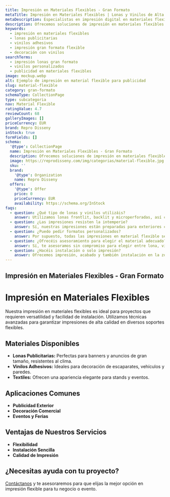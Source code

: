 ```yaml
---
title: Impresión en Materiales Flexibles - Gran Formato
metaTitle: Impresión en Materiales Flexibles | Lonas y Vinilos de Alta Calidad
metaDescription: Especialistas en impresión digital en materiales flexibles como lonas publicitarias y vinilos adhesivos para interior y exterior.
description: Ofrecemos soluciones de impresión en materiales flexibles como lonas y vinilos, ideales para publicidad y decoración en gran formato.
keywords:
  - impresión en materiales flexibles
  - lonas publicitarias
  - vinilos adhesivos
  - impresión gran formato flexible
  - decoración con vinilos
searchTerms:
  - impresión lonas gran formato
  - vinilos personalizados
  - publicidad en materiales flexibles
image: mockup.webp
alt: Ejemplo de impresión en material flexible para publicidad
slug: material-flexible
category: gran-formato
schemaType: CollectionPage
type: subcategoria
nav: Material Flexible
ratingValue: 4.7
reviewCount: 68
galleryImages: []
priceCurrency: EUR
brand: Repro Disseny
inStock: true
formFields: []
schema:
  '@type': CollectionPage
  name: Impresión en Materiales Flexibles - Gran Formato
  description: Ofrecemos soluciones de impresión en materiales flexibles como lonas y vinilos, ideales para publicidad y decoración en gran formato.
  image: https://reprodisseny.com/img/categorias/material-flexible.jpg
  sku: ''
  brand:
    '@type': Organization
    name: Repro Disseny
  offers:
    '@type': Offer
    price: 0
    priceCurrency: EUR
    availability: https://schema.org/InStock
faqs:
  - question: ¿Qué tipo de lonas y vinilos utilizáis?
    answer: Utilizamos lonas frontlit, backlit y microperforadas, así como vinilos monoméricos, poliméricos y de corte, todos adaptados para interior o exterior.
  - question: ¿Las impresiones resisten la intemperie?
    answer: Sí, nuestras impresiones están preparadas para exteriores con tintas resistentes a los rayos UV y materiales impermeables.
  - question: ¿Puedo pedir formatos personalizados?
    answer: Por supuesto, todas las impresiones en material flexible se adaptan a las dimensiones que necesites, con posibilidad de acabados personalizados.
  - question: ¿Ofrecéis asesoramiento para elegir el material adecuado?
    answer: Sí, te asesoramos sin compromiso para elegir entre lona, vinilo o textil según el uso, durabilidad y estética que necesites.
  - question: ¿Hacéis instalación o solo impresión?
    answer: Ofrecemos impresión, acabado y también instalación en la zona de Barcelona y alrededores.
---
```


## Impresión en Materiales Flexibles - Gran Formato

# Impresión en Materiales Flexibles

Nuestra impresión en materiales flexibles es ideal para proyectos que requieren versatilidad y facilidad de instalación. Utilizamos técnicas avanzadas para garantizar impresiones de alta calidad en diversos soportes flexibles.

## Materiales Disponibles

- **Lonas Publicitarias:** Perfectas para banners y anuncios de gran tamaño, resistentes al clima.
- **Vinilos Adhesivos:** Ideales para decoración de escaparates, vehículos y paredes.
- **Textiles:** Ofrecen una apariencia elegante para stands y eventos.

## Aplicaciones Comunes

- **Publicidad Exterior**
- **Decoración Comercial**
- **Eventos y Ferias**

## Ventajas de Nuestros Servicios

- **Flexibilidad**
- **Instalación Sencilla**
- **Calidad de Impresión**

## ¿Necesitas ayuda con tu proyecto?

[Contáctanos](https://reprodisseny.com/contacto) y te asesoraremos para que elijas la mejor opción en impresión flexible para tu negocio o evento.
